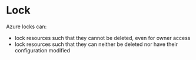 # Lock

Azure locks can:
- lock resources such that they cannot be deleted, even for owner access
- lock resources such that they can neither be deleted nor have their configuration modified
